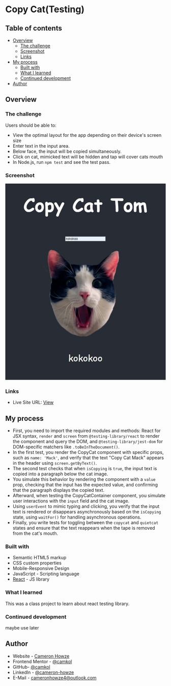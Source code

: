 # Copy Cat(Testing)

## Table of contents

- [Overview](#overview)
  - [The challenge](#the-challenge)
  - [Screenshot](#screenshot)
  - [Links](#links)
- [My process](#my-process)
  - [Built with](#built-with)
  - [What I learned](#what-i-learned)
  - [Continued development](#continued-development)
- [Author](#author)

## Overview

### The challenge

Users should be able to:

- View the optimal layout for the app depending on their device's screen size
- Enter text in the input area.
- Below face, the input will be copied simultaneously.
- Click on cat, mimicked text will be hidden and tap will cover cats mouth
- In Node.js, run `npm test` and see the test pass.

### Screenshot

![](./screen.jpg)

### Links

- Live Site URL: [View](https://copycattest.netlify.app/)

## My process

- First, you need to import the required modules and methods: React for JSX syntax, `render` and `screen` from `@testing-library/react` to render the component and query the DOM, and `@testing-library/jest-dom` for DOM-specific matchers like `.toBeInTheDocument()`.
- In the first test, you render the CopyCat component with specific props, such as `name: 'Mack'`, and verify that the text "Copy Cat Mack" appears in the header using `screen.getByText()`.
- The second test checks that when `isCopying` is `true`, the input text is copied into a paragraph below the cat image.
- You simulate this behavior by rendering the component with a `value` prop, checking that the input has the expected value, and confirming that the paragraph displays the copied text.
- Afterward, when testing the CopyCatContainer component, you simulate user interactions with the `input` field and the cat image.
- Using `userEvent` to mimic typing and clicking, you verify that the input text is rendered or disappears asynchronously based on the `isCopying` state, using `waitFor()` for handling asynchronous operations.
- Finally, you write tests for toggling between the `copycat` and `quietcat` states and ensure that the text reappears when the tape is removed from the cat's mouth.

### Built with

- Semantic HTML5 markup
- CSS custom properties
- Mobile-Responsive Design
- JavaScript - Scripting language
- [React](https://reactjs.org/) - JS library

### What I learned

This was a class project to learn about react testing library.

### Continued development

maybe use later

## Author

- Website - [Cameron Howze](https://camkol.github.io/)
- Frontend Mentor - [@camkol](https://www.frontendmentor.io/profile/camkol)
- GitHub- [@camkol](https://github.com/camkol)
- LinkedIn - [@cameron-howze](https://www.linkedin.com/in/cameron-howze-28a646109/)
- E-Mail - [cameronhowze4@outlook.com](mailto:cameronhowze4@outlook.com)
